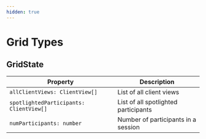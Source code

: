 ```yaml
---
hidden: true
---
```


# Grid Types

## GridState

| Property                                | Description                          |
| --------------------------------------- | ------------------------------------ |
| `allClientViews: ClientView[]`          | List of all client views             |
| `spotlightedParticipants: ClientView[]` | List of all spotlighted participants |
| `numParticipants: number`               | Number of participants in a session  |

